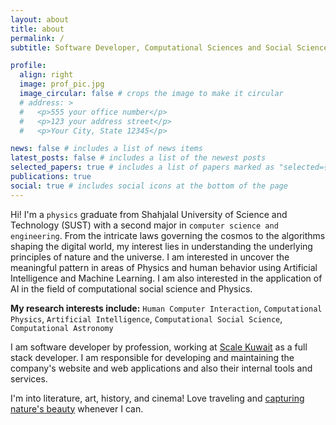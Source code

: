 ```yaml
---
layout: about
title: about
permalink: /
subtitle: Software Developer, Computational Sciences and Social Sciences researcher

profile:
  align: right
  image: prof_pic.jpg
  image_circular: false # crops the image to make it circular
  # address: >
  #   <p>555 your office number</p>
  #   <p>123 your address street</p>
  #   <p>Your City, State 12345</p>

news: false # includes a list of news items
latest_posts: false # includes a list of the newest posts
selected_papers: true # includes a list of papers marked as "selected={true}"
publications: true
social: true # includes social icons at the bottom of the page
---
```


Hi! I'm a `physics` graduate from Shahjalal University of Science and Technology (SUST) with a second major in `computer science and engineering`. From the intricate laws governing the cosmos to the algorithms shaping the digital world, my interest lies in understanding the underlying principles of nature and the universe. I am interested in uncover the meaningful pattern in areas of Physics and human behavior using Artificial Intelligence and Machine Learning. I am also interested in the application of AI in the field of computational social science and Physics.

**My research interests include:** `Human Computer Interaction`, `Computational Physics`, `Artificial Intelligence`, `Computational Social Science`, `Computational Astronomy`

I am software developer by profession, working at [Scale Kuwait](https://scale-kuwait.com) as a full stack developer. I am responsible for developing and maintaining the company's website and web applications and also their internal tools and services.  

I'm into literature, art, history, and cinema! Love traveling and [capturing nature's beauty](/photography/) whenever I can.